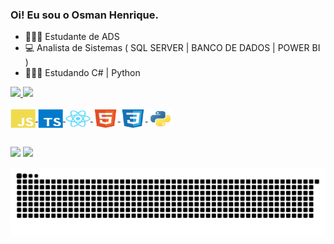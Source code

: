 ### Oi! Eu sou o Osman Henrique.

* 👩🏼‍💻 Estudante de ADS 
* 💻 Analista de Sistemas ( SQL SERVER | BANCO DE DADOS | POWER BI ) 
* 👩🏼‍💻 Estudando C# | Python 

<div>
  <a href="https://github.com/osmanhenrique">
  <img height="180em" src="https://github-readme-stats.vercel.app/api?username=osmanhenrique&show_icons=true&theme=dark&include_all_commits=true&count_private=true"/>
  <img height="180em" src="https://github-readme-stats.vercel.app/api/top-langs/?username=osmanhenrique&layout=compact&langs_count=7&theme=dark"/>
</div>
<div style="display: inline_block"><br>
  <img align="center" alt="Osman-Js" height="30" width="40" src="https://raw.githubusercontent.com/devicons/devicon/master/icons/javascript/javascript-plain.svg">
  <img align="center" alt="Osman-Ts" height="30" width="40" src="https://raw.githubusercontent.com/devicons/devicon/master/icons/typescript/typescript-plain.svg"> 
  <img align="center" alt="Osman-React" height="30" width="40" src="https://raw.githubusercontent.com/devicons/devicon/master/icons/react/react-original.svg">
  <img align="center" alt="Osman-HTML" height="30" width="40" src="https://raw.githubusercontent.com/devicons/devicon/master/icons/html5/html5-original.svg">
  <img align="center" alt="Osman-CSS" height="30" width="40" src="https://raw.githubusercontent.com/devicons/devicon/master/icons/css3/css3-original.svg">
  <img align="center" alt="Osman-Python" height="30" width="40" src="https://raw.githubusercontent.com/devicons/devicon/master/icons/python/python-original.svg">
</div>
    
  ##
 
  <div> 
  <a href = "mailto:osmanhenrique0@gmail.com"><img src="https://img.shields.io/badge/-Gmail-%23333?style=for-the-badge&logo=gmail&logoColor=white" target="_blank"></a>
  <a href="https://www.linkedin.com/in/osman-henrique-53288b171/" target="_blank"><img src="https://img.shields.io/badge/-LinkedIn-%230077B5?style=for-the-badge&logo=linkedin&logoColor=white" target="_blank"></a> 
 
 
  ![Snake animation](https://github.com/osmanhenrique/osmanhenrique/blob/output/github-contribution-grid-snake.svg)
 
</div>
